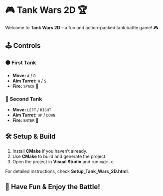 # 🎮 Tank Wars 2D 🏆  

Welcome to **Tank Wars 2D** – a fun and action-packed tank battle game! 🎮  

## 🕹️ Controls  

### 🟤 First Tank  
- **Move:** `A` / `D`  
- **Aim Turret:** `W` / `S`  
- **Fire:** `SPACE` 🎯  

### 🔵 Second Tank  
- **Move:** `LEFT` / `RIGHT`  
- **Aim Turret:** `UP` / `DOWN`  
- **Fire:** `ENTER` 🎯  

## 🛠️ Setup & Build  
1. Install **CMake** if you haven’t already.  
2. Use **CMake** to build and generate the project.  
3. Open the project in **Visual Studio** and run `main.c`.  

For detailed instructions, check **Setup_Tank_Wars_2D.html**.  

## 🎉 Have Fun & Enjoy the Battle!
